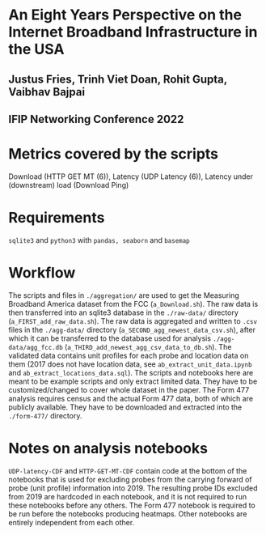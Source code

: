 # An Eight Years Perspective on the Internet Broadband Infrastructure in the USA
## Justus Fries, Trinh Viet Doan, Rohit Gupta, Vaibhav Bajpai
## IFIP Networking Conference 2022
# Metrics covered by the scripts
Download (HTTP GET MT (6)), Latency (UDP Latency (6)), Latency under (downstream) load (Download Ping)
# Requirements
```sqlite3``` and ```python3``` with ```pandas, seaborn``` and ```basemap```
# Workflow
The scripts and files in ```./aggregation/``` are used to get the Measuring Broadband America dataset from the FCC (```a_Download.sh```). The raw data is then transferred into an sqlite3 database in the ```./raw-data/``` directory (```a_FIRST_add_raw_data.sh```). The raw data is aggregated and written to ```.csv``` files in the ```./agg-data/``` directory (```a_SECOND_agg_newest_data_csv.sh```), after which it can be transferred to the database used for analysis ```./agg-data/agg_fcc.db``` (```a_THIRD_add_newest_agg_csv_data_to_db.sh```). The validated data contains unit profiles for each probe and location data on them (2017 does not have location data, see ```ab_extract_unit_data.ipynb``` and ```ab_extract_locations_data.sql```). The scripts and notebooks here are meant to be example scripts and only extract limited data. They have to be customized/changed to cover whole dataset in the paper. The Form 477 analysis requires census and the actual Form 477 data, both of which are publicly available. They have to be downloaded and extracted into the ```./form-477/``` directory.

# Notes on analysis notebooks
```UDP-latency-CDF``` and ```HTTP-GET-MT-CDF``` contain code at the bottom of the notebooks that is used for excluding probes from the carrying forward of probe (unit profile) information into 2019. The resulting probe IDs excluded from 2019 are hardcoded in each notebook, and it is not required to run these notebooks before any others. The Form 477 notebook is required to be run before the notebooks producing heatmaps. Other notebooks are entirely independent from each other.

